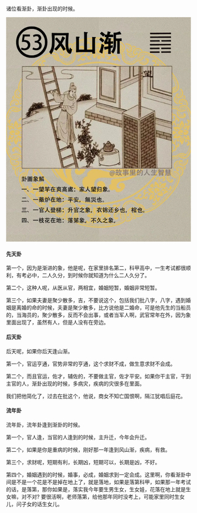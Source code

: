 诸位看渐卦，渐卦出现的时候。

![图片](../img/风山渐.jpg)

#### 先天卦

第一个，因为是渐进的象，他是呢，在家里排名第二，科甲高中，一生考试都很顺利，有考必中，二人久分，到时候你就知道为什么二人久分了。

第二个，这种人呢，从医从官，两相宜，婚姻短暂，婚姻非常短暂。

第三个，如果夫妻是聚少散多，吉，不要说这个，包括我们批八字，八字，遇到婚姻是离婚的命的时候，夫妻是聚少散多，比方说他是二婚命，可是他先生的当船员的，当海员的，聚少散多，反而不会出事，或者当军人啊，武官常年在外，因为象里面出现了，虽然有人，但是人没有在旁边。

#### 后天卦

后天呢，如果你后天逢山渐。

第一个，官运亨通，官势非常的亨通，这个求财不成，做生意求财不会成。

第二个，而且官运，佐才，辅佐的，不要做主官，佐才平安。如果你干主官，干到主官的人，渐卦出现的时候，多病灾，疾病的灾很多在里面。

我们把他简化了，过去在批这个，他说，商女不知亡国恨啊，隔江犹唱后庭花。

#### 流年卦

流年卦，流年卦逢到渐卦的时候。

第一个，官人逢，当官的人逢到的时候，主升迁，今年会升迁。

第二个，如果是你是重病的时候，刚好那一年逢到风山渐，疾病，有救。

第三个，求财呢，短期有利，长期凶，短期可以，长期是凶，不好。

第四个，婚姻遇到的时候，婚事，必成，婚姻求到一定会成。这里啊，你看渐卦中间是不是一个花是不是掉在地上了，就是落地，如果是落第科甲，如果那一年考试的话，是落第，那你如果是，落实我今年要生男生女，生女娃，花落在地上就是生女嘛，对不对? 要很活啊，老师落第，给他那年同时没考上，可能家里同时生女儿，问子女的话生女儿。